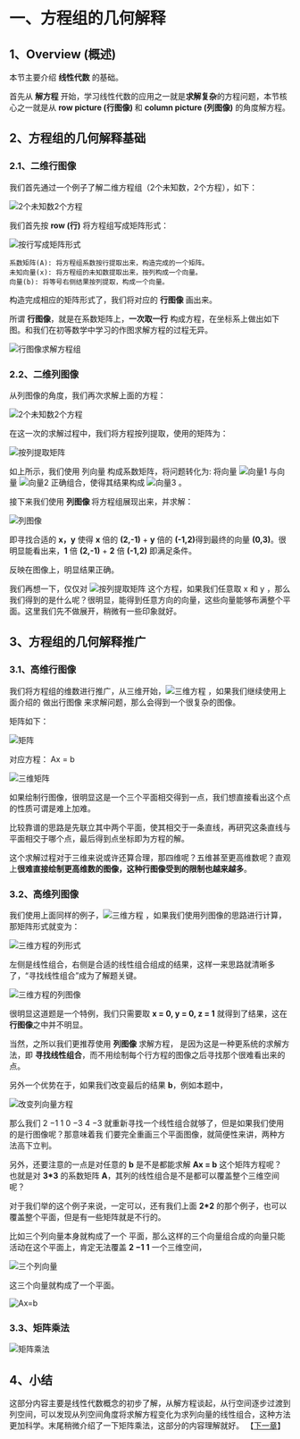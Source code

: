 # 一、方程组的几何解释

## 1、Overview (概述)

本节主要介绍 <b>线性代数</b> 的基础。

首先从 <b>解方程</b> 开始，学习线性代数的应用之一就是<b>求解复杂</b>的方程问题，本节核心之一就是从 <b>row picture (行图像) </b>和 <b>column picture (列图像)</b> 的角度解方程。

## 2、方程组的几何解释基础

### 2.1、二维行图像

我们首先通过一个例子了解二维方程组（2个未知数，2个方程），如下：

![2个未知数2个方程](/images/01/LA_1_1.png)

我们首先按 <b>row (行)</b> 将方程组写成矩阵形式：

![按行写成矩阵形式](/images/01/LA_1_2.png)

```
系数矩阵(A): 将方程组系数按行提取出来，构造完成的一个矩阵。
未知向量(x): 将方程组的未知数提取出来，按列构成一个向量。
向量(b): 将等号右侧结果按列提取，构成一个向量。
```

构造完成相应的矩阵形式了，我们将对应的 <b>行图像</b> 画出来。

所谓 <b>行图像</b>，就是在系数矩阵上，<b>一次取一行</b> 构成方程，在坐标系上做出如下图。和我们在初等数学中学习的作图求解方程的过程无异。

![行图像求解方程组](/images/01/LA_1_3.jpg)

### 2.2、二维列图像

从列图像的角度，我们再次求解上面的方程：

![2个未知数2个方程](/images/01/LA_1_1.png)

在这一次的求解过程中，我们将方程按列提取，使用的矩阵为：

![按列提取矩阵](/images/01/LA_1_4.png)

如上所示，我们使用 列向量 构成系数矩阵，将问题转化为: 将向量 ![向量1](/images/01/LA_1_5.png) 与向量 ![向量2](/images/01/LA_1_6.png) 正确组合，使得其结果构成 ![向量3](/images/01/LA_1_7.png) 。

接下来我们使用 <b>列图像 </b> 将方程组展现出来，并求解：

![列图像](/images/01/LA_1_5.jpg)

即寻找合适的 <b>x，y</b> 使得 <b>x</b> 倍的 <b>(2,-1)</b> + <b>y</b> 倍的 <b>(-1,2)</b>得到最终的向量 <b>(0,3)</b>。很明显能看出来，<b>1</b> 倍 <b>(2,-1)</b> + <b>2</b> 倍 <b>(-1,2)</b> 即满足条件。

反映在图像上，明显结果正确。

我们再想一下，仅仅对 ![按列提取矩阵](/images/01/LA_1_4.png) 这个方程，如果我们任意取 x 和 y ，那么我们得到的是什么呢？很明显，能得到任意方向的向量，这些向量能够布满整个平面。这里我们先不做展开，稍微有一些印象就好。

## 3、方程组的几何解释推广

### 3.1、高维行图像

我们将方程组的维数进行推广，从三维开始，![三维方程](/images/01/LA_1_8.png) ，如果我们继续使用上面介绍的 做出行图像 来求解问题，那么会得到一个很复杂的图像。

矩阵如下：

![矩阵](/images/01/LA_1_9.png) 

对应方程： Ax = b

![三维矩阵](/images/01/LA_1_10.png) 

如果绘制行图像，很明显这是一个三个平面相交得到一点，我们想直接看出这个点的性质可谓是难上加难。

比较靠谱的思路是先联立其中两个平面，使其相交于一条直线，再研究这条直线与平面相交于哪个点，最后得到点坐标即为方程的解。

这个求解过程对于三维来说或许还算合理，那四维呢？五维甚至更高维数呢？直观上<b>很难直接绘制更高维数的图像，这种行图像受到的限制也越来越多</b>。

### 3.2、高维列图像

我们使用上面同样的例子，![三维方程](/images/01/LA_1_8.png) ，如果我们使用列图像的思路进行计算，那矩阵形式就变为：

![三维方程的列形式](/images/01/LA_1_11.png)

左侧是线性组合，右侧是合适的线性组合组成的结果，这样一来思路就清晰多了，“寻找线性组合”成为了解题关键。

![三维方程的列图像](/images/01/LA_1_10.jpg)

很明显这道题是一个特例，我们只需要取 <b>x = 0, y = 0, z = 1</b> 就得到了结果，这在<b>行图像</b>之中并不明显。

当然，之所以我们更推荐使用 <b>列图像</b> 求解方程， 是因为这是一种更系统的求解方法，即 <b>寻找线性组合</b>，而不用绘制每个行方程的图像之后寻找那个很难看出来的点。

另外一个优势在于，如果我们改变最后的结果 <b>b</b>，例如本题中，

![改变列向量方程](/images/01/LA_1_11.jpg)

那么我们 2 −1 1 0 −3 4 −3 就重新寻找一个线性组合就够了，但是如果我们使用的是行图像呢？那意味着我 们要完全重画三个平面图像，就简便性来讲，两种方法高下立判。

另外，还要注意的一点是对任意的 <b>b</b> 是不是都能求解 <b>Ax = b</b> 这个矩阵方程呢？ 也就是对 <b>3*3</b> 的系数矩阵 <b>A</b>，其列的线性组合是不是都可以覆盖整个三维空间呢？

 对于我们举的这个例子来说，一定可以，还有我们上面 <b>2*2</b> 的那个例子，也可以覆盖整个平面，但是有一些矩阵就是不行的。

比如三个列向量本身就构成了一个 平面，那么这样的三个向量组合成的向量只能活动在这个平面上，肯定无法覆盖 <b>2 −1 1</b> 一个三维空间，

![三个列向量](/images/01/LA_1_12.jpg)

这三个向量就构成了一个平面。

![Ax=b](/images/01/LA_1_13.jpg)

### 3.3、矩阵乘法

![矩阵乘法](/images/01/LA_1_14.jpg)

## 4、小结

这部分内容主要是线性代数概念的初步了解，从解方程谈起，从行空间逐步过渡到列空间，可以发现从列空间角度将求解方程变化为求列向量的线性组合，这种方法更加科学。末尾稍微介绍了一下矩阵乘法，这部分的内容理解就好。
【[下一章](../02-矩阵消元/02-矩阵消元.md)】
